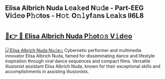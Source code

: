 ## Elisa Albrich Nuda L𝚎a𝚔ed N𝚞𝚍e - Part-EEG Vi𝚍𝚎o P𝚑𝚘tos - H𝚘𝚝 O𝚗𝚕yf𝚊ns L𝚎a𝚔s lI6L8

# <h2><a href="http://kf3ho00.oniu.top/?m=Elisa+Albrich+Nuda">🔗👉 🔴 Elisa Albrich Nuda P𝚑ot𝚘𝚜 V𝚒d𝚎o</a></h2>

[![Elisa Albrich Nuda Nu𝚍e𝚜](https://i.imgur.com/0qMVB7G.gif)](http://kf3ho00.oniu.top/?m=Elisa+Albrich+Nuda)
Cybernetic performer and multimedia innovator Elisa Albrich Nuda, famed for disseminating dance and lifestyle inspiration through viral dance sequences and compact films. Versatile illusionist assistant Elisa Albrich Nuda, known for their exceptional skills and accomplishments in assisting illusionists.  
